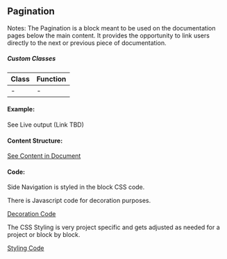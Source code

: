 ## Pagination

Notes: The Pagination is a block meant to be used on the documentation pages below the main content. It provides the opportunity to link users directly to the next or previous piece of documentation. 


##### Custom Classes 
|  Class | Function   |  
|--------|------------|
|   - |  -   |  


#### Example:

See Live output (Link TBD)

#### Content Structure:

[See Content in Document](https://docs.google.com/document/d/1nf9oSOtMKsjk8m6zwQeqbU3mTC7XGIC6z0THkd9GykI/edit)

#### Code:
Side Navigation is styled in the block CSS code.

There is Javascript code for decoration purposes. 

[Decoration Code](pagination.js)

The CSS Styling is very project specific and gets adjusted as needed for a project or block by block.

[Styling Code](pagination.css)
